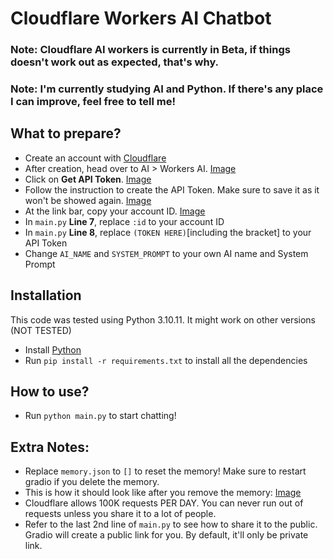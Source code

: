 # Cloudflare Workers AI Chatbot

### Note: Cloudflare AI workers is currently in Beta, if things doesn't work out as expected, that's why.
### Note: I'm currently studying AI and Python. If there's any place I can improve, feel free to tell me!

## What to prepare?
 - Create an account with [Cloudflare](https://dash.cloudflare.com/)
 - After creation, head over to AI > Workers AI. [Image](https://i.jhh.moe/3c79fc0d7e26.png)
 - Click on **Get API Token**. [Image](https://i.jhh.moe/470abe65d255.png)
 - Follow the instruction to create the API Token. Make sure to save it as it won't be showed again. [Image](https://i.jhh.moe/8e37b99eabd2.png)
 - At the link bar, copy your account ID. [Image](https://i.jhh.moe/b2653d4342d4.png)
 - In `main.py` __Line 7__, replace `:id` to your account ID
 - In `main.py` __Line 8__, replace `(TOKEN HERE)`[including the bracket] to your API Token
 - Change `AI_NAME` and `SYSTEM_PROMPT` to your own AI name and System Prompt

## Installation

This code was tested using Python 3.10.11. It might work on other versions (NOT TESTED)
 - Install [Python](https://www.python.org/downloads/)
 - Run `pip install -r requirements.txt` to install all the dependencies

## How to use?
 - Run `python main.py` to start chatting!

## Extra Notes:
 - Replace `memory.json` to `[]` to reset the memory! Make sure to restart gradio if you delete the memory.
 - This is how it should look like after you remove the memory: [Image](https://i.jhh.moe/67307ec8fde9.png)
 - Cloudflare allows 100K requests PER DAY. You can never run out of requests unless you share it to a lot of people.
 - Refer to the last 2nd line of `main.py` to see how to share it to the public. Gradio will create a public link for you. By default, it'll only be private link.
